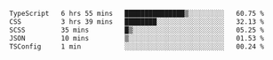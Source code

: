 <!--START_SECTION:waka-->

```txt
TypeScript   6 hrs 55 mins   ███████████████▒░░░░░░░░░   60.75 %
CSS          3 hrs 39 mins   ████████░░░░░░░░░░░░░░░░░   32.13 %
SCSS         35 mins         █▒░░░░░░░░░░░░░░░░░░░░░░░   05.25 %
JSON         10 mins         ▒░░░░░░░░░░░░░░░░░░░░░░░░   01.53 %
TSConfig     1 min           ░░░░░░░░░░░░░░░░░░░░░░░░░   00.24 %
```

<!--END_SECTION:waka-->


<!--
**Leorio21/Leorio21** is a ✨ _special_ ✨ repository because its `README.md` (this file) appears on your GitHub profile.

Here are some ideas to get you started:

- 🔭 I’m currently working on ...
- 🌱 I’m currently learning ...
- 👯 I’m looking to collaborate on ...
- 🤔 I’m looking for help with ...
- 💬 Ask me about ...
- 📫 How to reach me: ...
- 😄 Pronouns: ...
- ⚡ Fun fact: ...
-->
